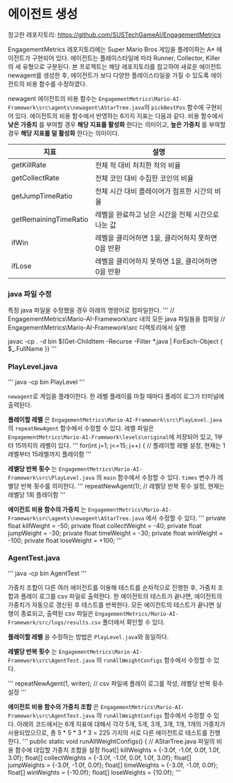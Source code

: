# 에이전트 생성

참고한 레포지토리: https://github.com/SUSTechGameAI/EngagementMetrics

EngagementMetrics 레포지토리에는 Super Mario Bros 게임을 플레이하는 A* 에이전트가 구현되어 있다. 에이전트는 플레이스타일에 따라 Runner, Collector, Killer 의 세 유형으로 구분된다. 본 프로젝트는 해당 레포지토리를 참고하여 새로운 에이전트 newagent를 생성한 후, 에이전트가 보다 다양한 플레이스타일을 가질 수 있도록 에이전트의 비용 함수를 수정하였다.

newagent 에이전트의 비용 함수는 `EngagementMetrics\Mario-AI-Framework\src\agents\newagent\AStarTree.java`의 `pickBestPos` 함수에 구현되어 있다. 에이전트의 비용 함수에서 반영하는 6가지 지표는 다음과 같다. 비용 함수에서 **낮은 가중치** 를 부여할 경우 **해당 지표를 활성화** 한다는 의미이고, **높은 가중치** 를 부여할 경우 **해당 지표를 덜 활성화** 한다는 의미이다.  

| 지표                 | 설명                                                 |
|----------------------|------------------------------------------------------|
| getKillRate          | 전체 적 대비 처치한 적의 비율                        |
| getCollectRate       | 전체 코인 대비 수집한 코인의 비율                    |
| getJumpTimeRatio     | 전체 시간 대비 플레이어가 점프한 시간의 비율         |
| getRemainingTimeRatio| 레벨을 완료하고 남은 시간을 전체 시간으로 나눈 값    |
| ifWin                | 레벨을 클리어하면 1을, 클리어하지 못하면 0을 반환    |
| ifLose               | 레벨을 클리어하지 못하면 1을, 클리어하면 0을 반환    |


### java 파일 수정
특정 java 파일을 수정했을 경우 아래의 명령어로 컴파일한다.
'''
// EngagementMetrics\Mario-AI-Framework\src 내의 모든 java 파일들을 컴파일
// EngagementMetrics\Mario-AI-Framework\src 디렉토리에서 실행

javac -cp . -d bin $(Get-ChildItem -Recurse -Filter *.java | ForEach-Object { $_.FullName })
'''

### PlayLevel.java
'''
java -cp bin PlayLevel
'''

`newagent`로 게임을 플레이한다. 한 레벨 플레이를 마칠 때마다 플레이 로그가 터미널에 출력된다.

**플레이할 레벨** 은 `EngagementMetrics\Mario-AI-Framework\src\PlayLevel.java` 의 `repeatNewAgent` 함수에서 수정할 수 있다. 레벨 파일은 `EngagementMetrics\Mario-AI-Framework\levels\original`에 저장되어 있고, 1부터 15까지의 레벨이 있다.
'''
for(int j=1; j<=15; j++) { // 플레이할 레벨 설정, 현재는 1레벨부터 15레벨까지 플레이함
'''

**레벨당 반복 횟수** 는 `EngagementMetrics\Mario-AI-Framework\src\PlayLevel.java` 의 `main` 함수에서 수정할 수 있다. `times` 변수가 레벨당 반복 횟수를 의미한다.
'''
repeatNewAgent(1); // 레벨당 반복 횟수 설정, 현재는 레벨당 1회 플레이함
'''

**에이전트 비용 함수의 가중치** 는 `EngagementMetrics\Mario-AI-Framework\src\agents\newagent\AStarTree.java` 에서 수정할 수 있다.
'''
private float killWeight = -50;
private float collectWeight = -40;
private float jumpWeight = -30;
private float timeWeight = -30;
private float winWeight = -100;
private float loseWeight = +100;
'''

### AgentTest.java
'''
java -cp bin AgentTest
'''

가중치 조합이 다른 여러 에이전트를 이용해 테스트를 순차적으로 진행한 후, 가중치 조합과 플레이 로그를 csv 파일로 출력한다. 한 에이전트의 테스트가 끝나면, 에이전트의 가중치가 자동으로 갱신된 후 테스트를 반복한다. 모든 에이전트의 테스트가 끝나면 실행이 종료되고, 출력된 csv 파일은 `EngagementMetrics/Mario-AI-Framework/src/logs/results.csv` 폴더에서 확인할 수 있다.

**플레이할 레벨** 을 수정하는 방법은 `PlayLevel.java`와 동일하다.

**레벨당 반복 횟수** 는 `EngagementMetrics\Mario-AI-Framework\src\AgentTest.java` 의 `runAllWeightConfigs` 함수에서 수정할 수 있다.

'''
repeatNewAgent(1, writer); // csv 파일에 플레이 로그를 작성, 레벨당 반복 횟수 설정
'''

**에이전트 비용 함수의 가중치 조합** 은 `EngagementMetrics\Mario-AI-Framework\src\AgentTest.java` 의 `runAllWeightConfigs` 함수에서 수정할 수 있다. 아래의 코드에서는 6개 지표에 대해서 각각 5개, 5개, 3개, 3개, 1개, 1개의 가중치가 사용되었으므로, 총 5 * 5 * 3 * 3 = 225 가지의 서로 다른 에이전트로 테스트를 진행한다.
'''
public static void runAllWeightConfigs() {
        // AStarTree.java 파일의 비용 함수에 대입할 가중치 조합을 설정
        float[] killWeights = {-3.0f, -1.0f, 0.0f, 1.0f, 3.0f};
        float[] collectWeights = {-3.0f, -1.0f, 0.0f, 1.0f, 3.0f};
        float[] jumpWeights = {-3.0f, -1.0f, 0.0f};
        float[] timeWeights = {-3.0f, -1.0f, 0.0f};
        float[] winWeights = {-10.0f};
        float[] loseWeights = {10.0f};
'''